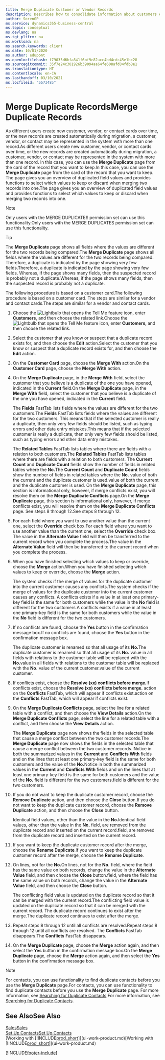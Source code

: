 ```yaml
---
title: Merge Duplicate Customer or Vendor Records
description: Describes how to consolidate information about customers or vendors when you have duplicate entries about some of them.
author: SorenGP
ms.service: dynamics365-business-central
ms.topic: conceptual
ms.devlang: na
ms.tgt_pltfrm: na
ms.workload: na
ms.search.keywords: client
ms.date: 10/01/2020
ms.author: edupont
ms.openlocfilehash: f79035d6bfa841f6bf9e82acc4bd4cdc45e1bc28
ms.sourcegitcommit: 35f7e24c301926b39094aa64fe608afd04fdb8e1
ms.translationtype: HT
ms.contentlocale: en-CA
ms.lasthandoff: 03/10/2021
ms.locfileid: "5573485"
---
```

# <a name="merge-duplicate-records"></a><span data-ttu-id="930d7-103">Merge Duplicate Records</span><span class="sxs-lookup"><span data-stu-id="930d7-103">Merge Duplicate Records</span></span>
<span data-ttu-id="930d7-104">As different users create new customer, vendor, or contact cards over time, or the new records are created automatically during migration, a customer, vendor, or contact may be represented in the system with more than one record.</span><span class="sxs-lookup"><span data-stu-id="930d7-104">As different users create new customer, vendor, or contact cards over time, or the new records are created automatically during migration, a customer, vendor, or contact may be represented in the system with more than one record.</span></span> <span data-ttu-id="930d7-105">In this case, you can use the **Merge Duplicate** page from the card of the record that you want to keep.</span><span class="sxs-lookup"><span data-stu-id="930d7-105">In this case, you can use the **Merge Duplicate** page from the card of the record that you want to keep.</span></span> <span data-ttu-id="930d7-106">The page gives you an overview of duplicated field values and provides functions to select which values to keep or discard when merging two records into one.</span><span class="sxs-lookup"><span data-stu-id="930d7-106">The page gives you an overview of duplicated field values and provides functions to select which values to keep or discard when merging two records into one.</span></span>

> [!NOTE]
> <span data-ttu-id="930d7-107">Only users with the MERGE DUPLICATES permission set can use this functionality.</span><span class="sxs-lookup"><span data-stu-id="930d7-107">Only users with the MERGE DUPLICATES permission set can use this functionality.</span></span>

> [!TIP]
> <span data-ttu-id="930d7-108">The **Merge Duplicate** page shows all fields where the values are different for the two records being compared.</span><span class="sxs-lookup"><span data-stu-id="930d7-108">The **Merge Duplicate** page shows all fields where the values are different for the two records being compared.</span></span> <span data-ttu-id="930d7-109">Therefore, a duplicate is indicated by the page showing very few fields.</span><span class="sxs-lookup"><span data-stu-id="930d7-109">Therefore, a duplicate is indicated by the page showing very few fields.</span></span> <span data-ttu-id="930d7-110">Whereas, if the page shows many fields, then the suspected record is probably not a duplicate.</span><span class="sxs-lookup"><span data-stu-id="930d7-110">Whereas, if the page shows many fields, then the suspected record is probably not a duplicate.</span></span>

<span data-ttu-id="930d7-111">The following procedure is based on a customer card.</span><span class="sxs-lookup"><span data-stu-id="930d7-111">The following procedure is based on a customer card.</span></span> <span data-ttu-id="930d7-112">The steps are similar for a vendor  and contact cards.</span><span class="sxs-lookup"><span data-stu-id="930d7-112">The steps are similar for a vendor  and contact cards.</span></span>

1. <span data-ttu-id="930d7-113">Choose the ![Lightbulb that opens the Tell Me feature](media/ui-search/search_small.png "Tell me what you want to do") icon, enter **Customers**, and then choose the related link.</span><span class="sxs-lookup"><span data-stu-id="930d7-113">Choose the ![Lightbulb that opens the Tell Me feature](media/ui-search/search_small.png "Tell me what you want to do") icon, enter **Customers**, and then choose the related link.</span></span>
2. <span data-ttu-id="930d7-114">Select the customer that you know or suspect that a duplicate record exists for, and then choose the **Edit** action.</span><span class="sxs-lookup"><span data-stu-id="930d7-114">Select the customer that you know or suspect that a duplicate record exists for, and then choose the **Edit** action.</span></span>
3. <span data-ttu-id="930d7-115">On the **Customer Card** page, choose the **Merge With** action.</span><span class="sxs-lookup"><span data-stu-id="930d7-115">On the **Customer Card** page, choose the **Merge With** action.</span></span>
4. <span data-ttu-id="930d7-116">On the **Merge Duplicate** page, in the **Merge With** field, select the customer that you believe is a duplicate of the one you have opened, indicated in the **Current** field.</span><span class="sxs-lookup"><span data-stu-id="930d7-116">On the **Merge Duplicate** page, in the **Merge With** field, select the customer that you believe is a duplicate of the one you have opened, indicated in the **Current** field.</span></span>

    <span data-ttu-id="930d7-117">The **Fields** FastTab lists fields where the values are different for the two customers.</span><span class="sxs-lookup"><span data-stu-id="930d7-117">The **Fields** FastTab lists fields where the values are different for the two customers.</span></span> <span data-ttu-id="930d7-118">This means that if the selected customer is really a duplicate, then only very few fields should be listed, such as typing errors and other data entry mistakes.</span><span class="sxs-lookup"><span data-stu-id="930d7-118">This means that if the selected customer is really a duplicate, then only very few fields should be listed, such as typing errors and other data entry mistakes.</span></span>

    <span data-ttu-id="930d7-119">The **Related Tables** FastTab lists tables where there are fields with a relation to both customers.</span><span class="sxs-lookup"><span data-stu-id="930d7-119">The **Related Tables** FastTab lists tables where there are fields with a relation to both customers.</span></span> <span data-ttu-id="930d7-120">The **Current Count** and **Duplicate Count** fields show the number of fields in related tables where the **No.**</span><span class="sxs-lookup"><span data-stu-id="930d7-120">The **Current Count** and **Duplicate Count** fields show the number of fields in related tables where the **No.**</span></span> <span data-ttu-id="930d7-121">value of both the current and the duplicate customer is used.</span><span class="sxs-lookup"><span data-stu-id="930d7-121">value of both the current and the duplicate customer is used.</span></span> <span data-ttu-id="930d7-122">On the **Merge Duplicate** page, this section is informational only, however, if merge conflicts exist, you will resolve them on the **Merge Duplicate Conflicts** page.</span><span class="sxs-lookup"><span data-stu-id="930d7-122">On the **Merge Duplicate** page, this section is informational only, however, if merge conflicts exist, you will resolve them on the **Merge Duplicate Conflicts** page.</span></span> <span data-ttu-id="930d7-123">See steps 8 through 12.</span><span class="sxs-lookup"><span data-stu-id="930d7-123">See steps 8 through 12.</span></span>   

5. <span data-ttu-id="930d7-124">For each field where you want to use another value than the current one, select the **Override** check box.</span><span class="sxs-lookup"><span data-stu-id="930d7-124">For each field where you want to use another value than the current one, select the **Override** check box.</span></span> <span data-ttu-id="930d7-125">The value in the **Alternate Value** field will then be transferred to the current record when you complete the process.</span><span class="sxs-lookup"><span data-stu-id="930d7-125">The value in the **Alternate Value** field will then be transferred to the current record when you complete the process.</span></span>
6. <span data-ttu-id="930d7-126">When you have finished selecting which values to keep or override, choose the **Merge** action.</span><span class="sxs-lookup"><span data-stu-id="930d7-126">When you have finished selecting which values to keep or override, choose the **Merge** action.</span></span>

    <span data-ttu-id="930d7-127">The system checks if the merge of values for the duplicate customer into the current customer causes any conflicts.</span><span class="sxs-lookup"><span data-stu-id="930d7-127">The system checks if the merge of values for the duplicate customer into the current customer causes any conflicts.</span></span> <span data-ttu-id="930d7-128">A conflicts exists if a value in at least one primary-key field is the same for both customers while the value in the **No** field is different for the two customers.</span><span class="sxs-lookup"><span data-stu-id="930d7-128">A conflicts exists if a value in at least one primary-key field is the same for both customers while the value in the **No** field is different for the two customers.</span></span>

7. <span data-ttu-id="930d7-129">If no conflicts are found, choose the **Yes** button in the confirmation message box.</span><span class="sxs-lookup"><span data-stu-id="930d7-129">If no conflicts are found, choose the **Yes** button in the confirmation message box.</span></span>

    <span data-ttu-id="930d7-130">The duplicate customer is renamed so that all usage of its **No.**</span><span class="sxs-lookup"><span data-stu-id="930d7-130">The duplicate customer is renamed so that all usage of its **No.**</span></span> <span data-ttu-id="930d7-131">value in all fields with relations to the customer table will be replaced with the **No.**</span><span class="sxs-lookup"><span data-stu-id="930d7-131">value in all fields with relations to the customer table will be replaced with the **No.**</span></span> <span data-ttu-id="930d7-132">value of the current customer.</span><span class="sxs-lookup"><span data-stu-id="930d7-132">value of the current customer.</span></span>
8. <span data-ttu-id="930d7-133">If conflicts exist, choose the **Resolve (xx) conflicts before merge.**</span><span class="sxs-lookup"><span data-stu-id="930d7-133">If conflicts exist, choose the **Resolve (xx) conflicts before merge.**</span></span> <span data-ttu-id="930d7-134">action on the **Conflicts** FastTab, which will appear if conflicts exist.</span><span class="sxs-lookup"><span data-stu-id="930d7-134">action on the **Conflicts** FastTab, which will appear if conflicts exist.</span></span>
9. <span data-ttu-id="930d7-135">On the **Merge Duplicate Conflicts** page, select the line for a related table with a conflict, and then choose the **View Details** action.</span><span class="sxs-lookup"><span data-stu-id="930d7-135">On the **Merge Duplicate Conflicts** page, select the line for a related table with a conflict, and then choose the **View Details** action.</span></span>

    <span data-ttu-id="930d7-136">The **Merge Duplicate** page now shows the fields in the selected table that cause a merge conflict between the two customer records.</span><span class="sxs-lookup"><span data-stu-id="930d7-136">The **Merge Duplicate** page now shows the fields in the selected table that cause a merge conflict between the two customer records.</span></span> <span data-ttu-id="930d7-137">Notice in both the summarized values in the **Current** and **Conflicts With** fields and on the lines that at least one primary-key field is the same for both customers and the value of the **No.**</span><span class="sxs-lookup"><span data-stu-id="930d7-137">Notice in both the summarized values in the **Current** and **Conflicts With** fields and on the lines that at least one primary-key field is the same for both customers and the value of the **No.**</span></span> <span data-ttu-id="930d7-138">field is different for the two customers.</span><span class="sxs-lookup"><span data-stu-id="930d7-138">field is different for the two customers.</span></span>   
10. <span data-ttu-id="930d7-139">If you do not want to keep the duplicate customer record, choose the **Remove Duplicate** action, and then choose the **Close** button.</span><span class="sxs-lookup"><span data-stu-id="930d7-139">If you do not want to keep the duplicate customer record, choose the **Remove Duplicate** action, and then choose the **Close** button.</span></span>

    <span data-ttu-id="930d7-140">Identical field values, other than the value in the **No.**</span><span class="sxs-lookup"><span data-stu-id="930d7-140">Identical field values, other than the value in the **No.**</span></span> <span data-ttu-id="930d7-141">field, are removed from the duplicate record and inserted on the current record.</span><span class="sxs-lookup"><span data-stu-id="930d7-141">field, are removed from the duplicate record and inserted on the current record.</span></span>
11. <span data-ttu-id="930d7-142">If you want to keep the duplicate customer record after the merge,  choose the **Rename Duplicate**.</span><span class="sxs-lookup"><span data-stu-id="930d7-142">If you want to keep the duplicate customer record after the merge,  choose the **Rename Duplicate**.</span></span>
12. <span data-ttu-id="930d7-143">On lines, not for the **No.**</span><span class="sxs-lookup"><span data-stu-id="930d7-143">On lines, not for the **No.**</span></span> <span data-ttu-id="930d7-144">field, where the field has the same value on both records, change the value in the **Alternate Value** field, and then choose the **Close** button.</span><span class="sxs-lookup"><span data-stu-id="930d7-144">field, where the field has the same value on both records, change the value in the **Alternate Value** field, and then choose the **Close** button.</span></span>

    <span data-ttu-id="930d7-145">The conflicting field value is updated on the duplicate record so that it can be merged with the current record.</span><span class="sxs-lookup"><span data-stu-id="930d7-145">The conflicting field value is updated on the duplicate record so that it can be merged with the current record.</span></span> <span data-ttu-id="930d7-146">The duplicate record continues to exist after the merge.</span><span class="sxs-lookup"><span data-stu-id="930d7-146">The duplicate record continues to exist after the merge.</span></span>
13. <span data-ttu-id="930d7-147">Repeat steps 8 through 12 until all conflicts are resolved.</span><span class="sxs-lookup"><span data-stu-id="930d7-147">Repeat steps 8 through 12 until all conflicts are resolved.</span></span> <span data-ttu-id="930d7-148">The **Conflicts** FastTab disappears.</span><span class="sxs-lookup"><span data-stu-id="930d7-148">The **Conflicts** FastTab disappears.</span></span>
14. <span data-ttu-id="930d7-149">On the **Merge Duplicate** page, choose the **Merge** action again, and then select the **Yes** button in the confirmation message box.</span><span class="sxs-lookup"><span data-stu-id="930d7-149">On the **Merge Duplicate** page, choose the **Merge** action again, and then select the **Yes** button in the confirmation message box.</span></span>

> [!NOTE]
> <span data-ttu-id="930d7-150">For contacts, you can use functionality to find duplicate contacts before you use the **Merge Duplicate** page.</span><span class="sxs-lookup"><span data-stu-id="930d7-150">For contacts, you can use functionality to find duplicate contacts before you use the **Merge Duplicate** page.</span></span> <span data-ttu-id="930d7-151">For more information, see [Searching for Duplicate Contacts](marketing-setup-contacts.md#searching-for-duplicate-contacts).</span><span class="sxs-lookup"><span data-stu-id="930d7-151">For more information, see [Searching for Duplicate Contacts](marketing-setup-contacts.md#searching-for-duplicate-contacts).</span></span>

## <a name="see-also"></a><span data-ttu-id="930d7-152">See Also</span><span class="sxs-lookup"><span data-stu-id="930d7-152">See Also</span></span>
[<span data-ttu-id="930d7-153">Sales</span><span class="sxs-lookup"><span data-stu-id="930d7-153">Sales</span></span>](sales-manage-sales.md)  
[<span data-ttu-id="930d7-154">Set Up Contacts</span><span class="sxs-lookup"><span data-stu-id="930d7-154">Set Up Contacts</span></span>](marketing-setup-contacts.md)  
<span data-ttu-id="930d7-155">[Working with [!INCLUDE[prod_short](includes/prod_short.md)]](ui-work-product.md)</span><span class="sxs-lookup"><span data-stu-id="930d7-155">[Working with [!INCLUDE[prod_short](includes/prod_short.md)]](ui-work-product.md)</span></span>


[!INCLUDE[footer-include](includes/footer-banner.md)]